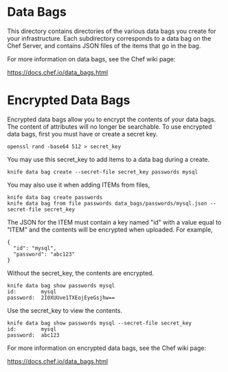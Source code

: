 # Data Bags

This directory contains directories of the various data bags you create for your
infrastructure. Each subdirectory corresponds to a data bag on the Chef Server,
and contains JSON files of the items that go in the bag.

For more information on data bags, see the Chef wiki page:

https://docs.chef.io/data_bags.html

# Encrypted Data Bags

Encrypted data bags allow you to encrypt the contents of your data bags. The
content of attributes will no longer be searchable. To use encrypted data bags,
first you must have or create a secret key.

    openssl rand -base64 512 > secret_key

You may use this secret_key to add items to a data bag during a create.

    knife data bag create --secret-file secret_key passwords mysql

You may also use it when adding ITEMs from files,

    knife data bag create passwords
    knife data bag from file passwords data_bags/passwords/mysql.json --secret-file secret_key

The JSON for the ITEM must contain a key named "id" with a value equal to "ITEM"
and the contents will be encrypted when uploaded. For example,

    {
      "id": "mysql",
      "password": "abc123"
    }

Without the secret_key, the contents are encrypted.

    knife data bag show passwords mysql
    id:        mysql
    password:  2I0XUUve1TXEojEyeGsjhw==

Use the secret_key to view the contents.

    knife data bag show passwords mysql --secret-file secret_key
    id:        mysql
    password:  abc123

For more information on encrypted data bags, see the Chef wiki page:

https://docs.chef.io/data_bags.html
